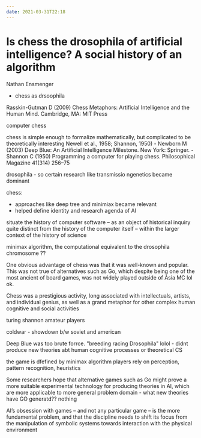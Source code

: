 ```yaml
---
date: 2021-03-31T22:18
---
```

# Is chess the drosophila of artificial intelligence? A social history of an algorithm

Nathan Ensmenger

- chess as drsoophila

Rasskin-Gutman D (2009) Chess Metaphors: Artificial Intelligence and the Human Mind. Cambridge,
MA: MIT Press

computer chess

chess is simple enough to formalize mathematically, but complicated to be theoretically interesting Newell et al., 1958; Shannon, 1950)
    - Newborn M (2003) Deep Blue: An Artificial Intelligence Milestone. New York: Springer.
    - Shannon C (1950) Programming a computer for playing chess. Philosophical Magazine 41(314)
256–75

drosophila - so certain research like transmissio ngenetics became dominant

chess: 
- approaches like deep tree and minimiax became relevant
- helped define identity and research agenda of AI

situate
the history of computer software – as an object of historical inquiry quite distinct from the
history of the computer itself – within the larger context of the history of science

minimax algorithm, the computational equivalent
to the drosophila chromosome ?? 

One obvious advantage of chess was that it was well-known and popular. This was not
true of alternatives such as Go, which despite being one of the most ancient of board games,
was not widely played outside of Asia
MC lol ok.

 Chess was a prestigious activity, long associated with intellectuals,
artists, and individual genius, as well as a grand metaphor for other complex human cognitive and social activities

turing shannon amateur players

coldwar - showdown b/w soviet and american

Deep Blue was too brute forrce. "breeding racing Drosophila" lolol
    - didnt produce new theories abt human cognitive processes or theoretical CS

the game is dfefined by minimax algorithm
players rely on perception, pattern recognition, heuristics

 Some researchers hope that alternative games such as Go might prove a more suitable experimental technology for producing
theories in AI, which are more applicable to more general problem domain
    - what new theories have GO generatd?? nothing

AI’s obsession with
games – and not any particular game – is the more fundamental problem, and that the discipline
needs to shift its focus from the manipulation of symbolic systems towards interaction with
the physical environment